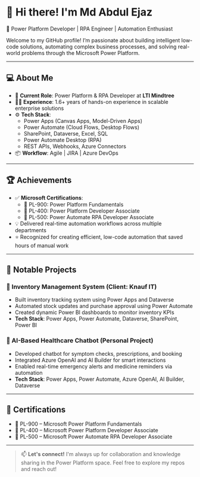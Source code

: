 # 👋 Hi there! I'm Md Abdul Ejaz

🚀 Power Platform Developer | RPA Engineer | Automation Enthusiast  

Welcome to my GitHub profile! I’m passionate about building intelligent low-code solutions, automating complex business processes, and solving real-world problems through the Microsoft Power Platform.

---

## 💻 About Me

- 🎯 **Current Role**: Power Platform & RPA Developer at **LTI Mindtree**  
- 👨‍💻 **Experience**: 1.6+ years of hands-on experience in scalable enterprise solutions  
- ⚙️ **Tech Stack**:
  - Power Apps (Canvas Apps, Model-Driven Apps)  
  - Power Automate (Cloud Flows, Desktop Flows)  
  - SharePoint, Dataverse, Excel, SQL  
  - Power Automate Desktop (RPA)  
  - REST APIs, Webhooks, Azure Connectors  
- 📦 **Workflow**: Agile | JIRA | Azure DevOps  

---

## 🏆 Achievements

- ✅ **Microsoft Certifications**:
  - 🏅 PL-900: Power Platform Fundamentals  
  - 🏅 PL-400: Power Platform Developer Associate  
  - 🏅 PL-500: Power Automate RPA Developer Associate  
- 💡 Delivered real-time automation workflows across multiple departments  
- ⭐ Recognized for creating efficient, low-code automation that saved hours of manual work

---

## 🔨 Notable Projects

### 🔹 Inventory Management System (Client: Knauf IT)
- Built inventory tracking system using Power Apps and Dataverse  
- Automated stock updates and purchase approval using Power Automate  
- Created dynamic Power BI dashboards to monitor inventory KPIs  
- **Tech Stack**: Power Apps, Power Automate, Dataverse, SharePoint, Power BI  

### 🔹 AI-Based Healthcare Chatbot (Personal Project)
- Developed chatbot for symptom checks, prescriptions, and booking  
- Integrated Azure OpenAI and AI Builder for smart interactions  
- Enabled real-time emergency alerts and medicine reminders via automation  
- **Tech Stack**: Power Apps, Power Automate, Azure OpenAI, AI Builder, Dataverse  

---

## 📜 Certifications

- 🏅 PL-900 – Microsoft Power Platform Fundamentals  
- 🏅 PL-400 – Microsoft Power Platform Developer Associate  
- 🏅 PL-500 – Microsoft Power Automate RPA Developer Associate  

---

> 📫 **Let's connect!** I'm always up for collaboration and knowledge sharing in the Power Platform space. Feel free to explore my repos and reach out!

